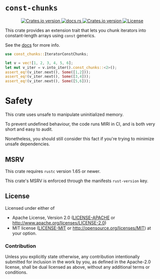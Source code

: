 # `const-chunks`

<div align="center">
  <!-- Version -->
  <a href="https://crates.io/crates/const-chunks">
    <img src="https://img.shields.io/crates/v/const-chunks.svg?style=flat-square"
    alt="Crates.io version" />
  </a>

  <!-- Docs -->
  <a href="https://docs.rs/const-chunks/latest/const_chunks/">
    <img alt="docs.rs" src="https://img.shields.io/docsrs/const-chunks?style=flat-square">
  </a>
  
  <!-- Dependencies -->
  <a href="https://deps.rs/repo/github/LouisGariepy/const-chunks">
    <img src="https://deps.rs/repo/github/LouisGariepy/const-chunks/status.svg?style=flat-square"
    alt="Crates.io version" />
  </a>
 
  <!-- License -->
  <a href="https://github.com/LouisGariepy/const-chunks#License">
    <img src="https://img.shields.io/badge/License-APACHE--2.0%2FMIT-blue?style=flat-square" alt="License">
  </a>

  
</div>


This crate provides an extension trait that lets you chunk iterators into constant-length arrays using `const` generics.

See the [docs](https://docs.rs/const-chunks/latest/const_chunks/) for more info.

```rust
use const_chunks::IteratorConstChunks;

let v = vec![1, 2, 3, 4, 5, 6];
let mut v_iter = v.into_iter().const_chunks::<2>();
assert_eq!(v_iter.next(), Some([1,2]));
assert_eq!(v_iter.next(), Some([3,4]));
assert_eq!(v_iter.next(), Some([5,6]));
```

# Safety
This crate uses unsafe to manipulate uninitialized memory.

To prevent undefined behaviour, the code runs MIRI in CI, and is both very short and easy to audit.

Nonetheless, you should still consider this fact if you're trying to minimize unsafe dependencies.

## MSRV
This crate requires `rustc` version 1.65 or newer.

This crate's MSRV is enforced through the manifests `rust-version` key.

## License

Licensed under either of
 * Apache License, Version 2.0 ([LICENSE-APACHE](LICENSE-APACHE) or http://www.apache.org/licenses/LICENSE-2.0)
 * MIT license ([LICENSE-MIT](LICENSE-MIT) or http://opensource.org/licenses/MIT)
at your option.

### Contribution

Unless you explicitly state otherwise, any contribution intentionally submitted
for inclusion in the work by you, as defined in the Apache-2.0 license, shall be dual licensed as above, without any
additional terms or conditions.
